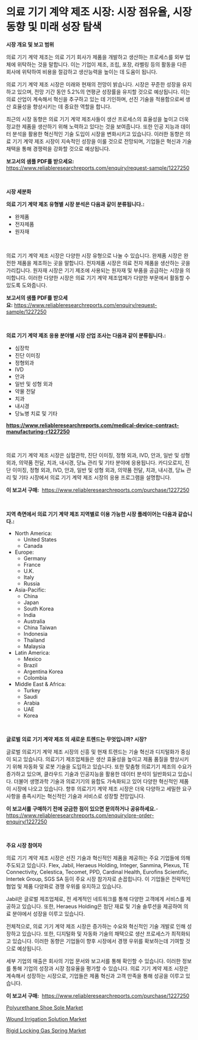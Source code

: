 <p><h1>의료 기기 계약 제조 시장: 시장 점유율, 시장 동향 및 미래 성장 탐색</h1></p><p><strong>시장 개요 및 보고 범위</strong></p>
<p><p>의료 기기 계약 제조는 의료 기기 회사가 제품을 개발하고 생산하는 프로세스를 외부 업체에 위탁하는 것을 말합니다. 이는 기업이 제조, 조립, 포장, 라벨링 등의 활동을 다른 회사에 위탁하여 비용을 절감하고 생산능력을 높이는 데 도움이 됩니다. </p><p>의료 기기 계약 제조 시장은 미래와 현재의 전망이 밝습니다. 시장은 꾸준한 성장을 유지하고 있으며, 전망 기간 동안 5.2%의 연평균 성장률을 유지할 것으로 예상됩니다. 이는 의료 산업이 계속해서 혁신을 추구하고 있는 데 기인하며, 선진 기술을 적용함으로써 생산 효율성을 향상시키는 데 중요한 역할을 합니다.</p><p>최근의 시장 동향은 의료 기기 계약 제조사들이 생산 프로세스의 효율성을 높이고 더욱 정교한 제품을 생산하기 위해 노력하고 있다는 것을 보여줍니다. 또한 인공 지능과 데이터 분석을 활용한 혁신적인 기술 도입이 시장을 변화시키고 있습니다. 이러한 동향은 의료 기기 계약 제조 시장이 지속적인 성장을 이룰 것으로 전망되며, 기업들은 혁신과 기술 채택을 통해 경쟁력을 강화할 것으로 예상됩니다.</p></p>
<p><strong>보고서의 샘플 PDF를 받으세요:</strong> <a href="https://www.reliableresearchreports.com/enquiry/request-sample/1227250">https://www.reliableresearchreports.com/enquiry/request-sample/1227250</a></p>
<p>&nbsp;</p>
<p><strong>시장 세분화</strong></p>
<p><strong>의료 기기 계약 제조 유형별 시장 분석은 다음과 같이 분류됩니다.:</strong></p>
<p><ul><li>완제품</li><li>전자제품</li><li>원자재</li></ul></p>
<p>&nbsp;</p>
<p><p>의료 기기 계약 제조 시장은 다양한 시장 유형으로 나눌 수 있습니다. 완제품 시장은 완전한 제품을 제조하는 곳을 말합니다. 전자제품 시장은 의료 전자 제품을 생산하는 곳을 가리킵니다. 원자재 시장은 기기 제조에 사용되는 원자재 및 부품을 공급하는 시장을 의미합니다. 이러한 다양한 시장은 의료 기기 계약 제조업체가 다양한 부문에서 활동할 수 있도록 도와줍니다.</p></p>
<p><strong>보고서의 샘플 PDF를 받으세요:</strong>&nbsp;<a href="https://www.reliableresearchreports.com/enquiry/request-sample/1227250">https://www.reliableresearchreports.com/enquiry/request-sample/1227250</a></p>
<p>&nbsp;</p>
<p><strong> 의료 기기 계약 제조 응용 분야별 시장 산업 조사는 다음과 같이 분류됩니다.:</strong></p>
<p><ul><li>심장학</li><li>진단 이미징</li><li>정형외과</li><li>IVD</li><li>안과</li><li>일반 및 성형 외과</li><li>약물 전달</li><li>치과</li><li>내시경</li><li>당뇨병 치료 및 기타</li></ul></p>
<p><strong><a href="https://www.reliableresearchreports.com/medical-device-contract-manufacturing-r1227250">https://www.reliableresearchreports.com/medical-device-contract-manufacturing-r1227250</a></strong></p>
<p>&nbsp;</p>
<p><p>의료 기기 계약 제조 시장은 심혈관학, 진단 이미징, 정형 외과, IVD, 안과, 일반 및 성형 외과, 의약품 전달, 치과, 내시경, 당뇨 관리 및 기타 분야에 응용됩니다. 카디오로지, 진단 이미징, 정형 외과, IVD, 안과, 일반 및 성형 외과, 의약품 전달, 치과, 내시경, 당뇨 관리 및 기타 시장에서 의료 기기 계약 제조 시장의 응용 프로그램을 설명합니다.</p></p>
<p><strong>이 보고서 구매:</strong>&nbsp; <a href="https://www.reliableresearchreports.com/purchase/1227250">https://www.reliableresearchreports.com/purchase/1227250</a></p>
<p>&nbsp;</p>
<p><strong>지역 측면에서 의료 기기 계약 제조 지역별로 이용 가능한 시장 플레이어는 다음과 같습니다.:</strong></p>
<p><ul>
    <li>
        North America:
        <ul>
            <li>United States</li>
            <li>Canada</li>
        </ul>
    </li>
    <li>
        Europe:
        <ul>
            <li>Germany</li>
            <li>France</li>
            <li>U.K.</li>
            <li>Italy</li>
            <li>Russia</li>
        </ul>
    </li>
    <li>
        Asia-Pacific:
        <ul>
            <li>China</li>
            <li>Japan</li>
            <li>South Korea</li>
            <li>India</li>
            <li>Australia</li>
            <li>China Taiwan</li>
            <li>Indonesia</li>
            <li>Thailand</li>
            <li>Malaysia</li>
        </ul>
    </li>
    <li>
        Latin America:
        <ul>
            <li>Mexico</li>
            <li>Brazil</li>
            <li>Argentina Korea</li>
            <li>Colombia</li>
        </ul>
    </li>
    <li>
        Middle East & Africa:
        <ul>
            <li>Turkey</li>
            <li>Saudi</li>
            <li>Arabia</li>
            <li>UAE</li>
            <li>Korea</li>
        </ul>
    </li>
    </ul></p>
<p>&nbsp;</p>
<p><strong>글로벌 의료 기기 계약 제조 의 새로운 트렌드는 무엇입니까? 시장?</strong></p>
<p><p>글로벌 의료기기 계약 제조 시장의 신흥 및 현재 트렌드는 기술 혁신과 디지털화가 중심이 되고 있습니다. 의료기기 제조업체들은 생산 효율성을 높이고 제품 품질을 향상시키기 위해 자동화 및 로봇 기술을 도입하고 있습니다. 또한 맞춤형 의료기기 제조의 수요가 증가하고 있으며, 클라우드 기술과 인공지능을 활용한 데이터 분석이 일반화되고 있습니다. 더불어 생명과학 기술과 의료기기의 융합도 가속화되고 있어 다양한 혁신적인 제품이 시장에 나오고 있습니다. 향후 의료기기 계약 제조 시장은 더욱 다양하고 세밀한 요구사항을 충족시키는 혁신적인 기술과 서비스로 성장할 전망입니다.</p></p>
<p><strong>이 보고서를 구매하기 전에 궁금한 점이 있으면 문의하거나 공유하세요.</strong>- <a href="https://www.reliableresearchreports.com/enquiry/pre-order-enquiry/1227250">https://www.reliableresearchreports.com/enquiry/pre-order-enquiry/1227250</a></p>
<p>&nbsp;</p>
<p><strong>주요 시장 참여자</strong></p>
<p><p>의료 기기 계약 제조 시장은 선진 기술과 혁신적인 제품을 제공하는 주요 기업들에 의해 주도되고 있습니다. Flex, Jabil, Heraeus Holding, Integer, Sanmina, Plexus, TE Connectivity, Celestica, Tecomet, PPD, Cardinal Health, Eurofins Scientific, Intertek Group, SGS SA 등이 주요 시장 참가자로 손꼽힙니다. 이 기업들은 전략적인 협업 및 제품 다양화로 경쟁 우위를 유지하고 있습니다.</p><p>Jabil은 글로벌 제조업체로, 전 세계적인 네트워크를 통해 다양한 고객에게 서비스를 제공하고 있습니다. 또한, Heraeus Holding은 첨단 재료 및 기술 솔루션을 제공하여 의료 분야에서 성장을 이루고 있습니다.</p><p>전체적으로, 의료 기기 계약 제조 시장은 증가하는 수요와 혁신적인 기술 개발로 인해 성장하고 있습니다. 또한, 디지털화 및 자동화 기술의 채택으로 생산 프로세스가 최적화되고 있습니다. 이러한 동향은 기업들이 향후 시장에서 경쟁 우위를 확보하는데 기여할 것으로 예상됩니다.</p><p>세부 기업의 매출은 회사의 기업 문서와 보고서를 통해 확인할 수 있습니다. 이러한 정보를 통해 기업의 성장과 시장 점유율을 평가할 수 있습니다. 의료 기기 계약 제조 시장은 계속해서 성장하는 시장으로, 기업들은 제품 혁신과 고객 만족을 통해 성공을 이루고 있습니다.</p></p>
<p><strong>이 보고서 구매:</strong>&nbsp;&nbsp;<a href="https://www.reliableresearchreports.com/purchase/1227250">https://www.reliableresearchreports.com/purchase/1227250</a></p>
<p><p><a href="https://www.linkedin.com/pulse/polyurethane-shoe-sole-market-size-trends-complete-industry-dcqhe?trackingId=RNYc8crtUForR25sbsjExw%3D%3D">Polyurethane Shoe Sole Market</a></p><p><a href="https://www.linkedin.com/pulse/wound-irrigation-solution-market-exploring-share-trends-jbqie?trackingId=AmowL167NlshwbL1Rf9Nig%3D%3D">Wound Irrigation Solution Market</a></p><p><a href="https://github.com/moyahfrancoestellec51j635wcx/Market-Research-Report-List-2/blob/main/rigid-locking-gas-spring-market.md">Rigid Locking Gas Spring Market</a></p></p>